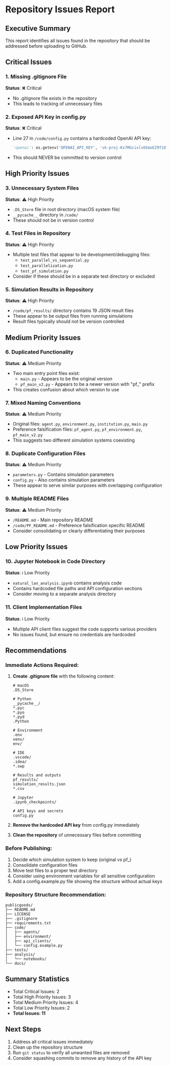 # Repository Issues Report

## Executive Summary
This report identifies all issues found in the repository that should be addressed before uploading to GitHub.

## Critical Issues

### 1. Missing .gitignore File
**Status**: ❌ Critical
- No .gitignore file exists in the repository
- This leads to tracking of unnecessary files

### 2. Exposed API Key in config.py
**Status**: ❌ Critical
- Line 27 in `/code/config.py` contains a hardcoded OpenAI API key:
  ```python
  'openai': os.getenv('OPENAI_API_KEY', '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'),
  ```
- This should NEVER be committed to version control

## High Priority Issues

### 3. Unnecessary System Files
**Status**: ⚠️ High Priority
- `.DS_Store` file in root directory (macOS system file)
- `__pycache__` directory in `/code/` 
- These should not be in version control

### 4. Test Files in Repository
**Status**: ⚠️ High Priority
- Multiple test files that appear to be development/debugging files:
  - `test_parallel_vs_sequential.py`
  - `test_parallelization.py`
  - `test_pf_simulation.py`
- Consider if these should be in a separate test directory or excluded

### 5. Simulation Results in Repository
**Status**: ⚠️ High Priority
- `/code/pf_results/` directory contains 19 JSON result files
- These appear to be output files from running simulations
- Result files typically should not be version controlled

## Medium Priority Issues

### 6. Duplicated Functionality
**Status**: ⚠️ Medium Priority
- Two main entry point files exist:
  - `main.py` - Appears to be the original version
  - `pf_main_v2.py` - Appears to be a newer version with "pf_" prefix
- This creates confusion about which version to use

### 7. Mixed Naming Conventions
**Status**: ⚠️ Medium Priority
- Original files: `agent.py`, `environment.py`, `institution.py`, `main.py`
- Preference falsification files: `pf_agent.py`, `pf_environment.py`, `pf_main_v2.py`
- This suggests two different simulation systems coexisting

### 8. Duplicate Configuration Files
**Status**: ⚠️ Medium Priority
- `parameters.py` - Contains simulation parameters
- `config.py` - Also contains simulation parameters
- These appear to serve similar purposes with overlapping configuration

### 9. Multiple README Files
**Status**: ⚠️ Medium Priority
- `/README.md` - Main repository README
- `/code/PF_README.md` - Preference falsification specific README
- Consider consolidating or clearly differentiating their purposes

## Low Priority Issues

### 10. Jupyter Notebook in Code Directory
**Status**: ℹ️ Low Priority
- `natural_lan_analysis.ipynb` contains analysis code
- Contains hardcoded file paths and API configuration sections
- Consider moving to a separate analysis directory

### 11. Client Implementation Files
**Status**: ℹ️ Low Priority
- Multiple API client files suggest the code supports various providers
- No issues found, but ensure no credentials are hardcoded

## Recommendations

### Immediate Actions Required:
1. **Create .gitignore file** with the following content:
   ```
   # macOS
   .DS_Store
   
   # Python
   __pycache__/
   *.pyc
   *.pyo
   *.pyd
   .Python
   
   # Environment
   .env
   venv/
   env/
   
   # IDE
   .vscode/
   .idea/
   *.swp
   
   # Results and outputs
   pf_results/
   simulation_results.json
   *.csv
   
   # Jupyter
   .ipynb_checkpoints/
   
   # API keys and secrets
   config.py
   ```

2. **Remove the hardcoded API key** from config.py immediately
3. **Clean the repository** of unnecessary files before committing

### Before Publishing:
1. Decide which simulation system to keep (original vs pf_)
2. Consolidate configuration files
3. Move test files to a proper test directory
4. Consider using environment variables for all sensitive configuration
5. Add a config.example.py file showing the structure without actual keys

### Repository Structure Recommendation:
```
publicgoods/
├── README.md
├── LICENSE
├── .gitignore
├── requirements.txt
├── code/
│   ├── agents/
│   ├── environment/
│   ├── api_clients/
│   └── config.example.py
├── tests/
├── analysis/
│   └── notebooks/
└── docs/
```

## Summary Statistics
- Total Critical Issues: 2
- Total High Priority Issues: 3
- Total Medium Priority Issues: 4
- Total Low Priority Issues: 2
- **Total Issues: 11**

## Next Steps
1. Address all critical issues immediately
2. Clean up the repository structure
3. Run `git status` to verify all unwanted files are removed
4. Consider squashing commits to remove any history of the API key